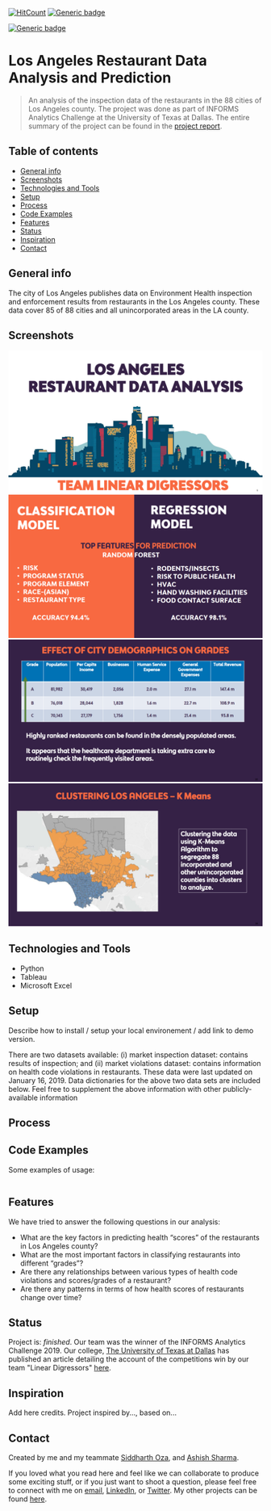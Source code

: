 [![HitCount](http://hits.dwyl.io/harshbg/Los-Angeles-Restaurant-Data-Analysis-and-Prediction.svg)](http://hits.dwyl.io/harshbg/Los-Angeles-Restaurant-Data-Analysis-and-Prediction)
[![Generic badge](https://img.shields.io/badge/<SUBJECT>-<STATUS>-<COLOR>.svg)](https://shields.io/)

[![Generic badge](https://img.shields.io/badge/<SUBJECT>-<STATUS>-<COLOR>.svg)](http://hits.dwyl.io/harshbg/Los-Angeles-Restaurant-Data-Analysis-and-Prediction)


# Los Angeles Restaurant Data Analysis and Prediction
> An analysis of the inspection data of the restaurants in the 88 cities of Los Angeles county.
The project was done as part of INFORMS Analytics Challenge at the University of Texas at Dallas. The entire summary of the project can be found in the [project report]().

## Table of contents
* [General info](#general-info)
* [Screenshots](#screenshots)
* [Technologies and Tools](#technologies-and-tools)
* [Setup](#setup)
* [Process](#process)
* [Code Examples](#code-examples)
* [Features](#features)
* [Status](#status)
* [Inspiration](#inspiration)
* [Contact](#contact)

## General info
The city of Los Angeles publishes data on Environment Health inspection and enforcement results from restaurants in the Los Angeles county. These data cover 85 of 88 cities and all
unincorporated areas in the LA county. 





## Screenshots
![Example screenshot](./img/Capture1.PNG)
![Example screenshot](./img/Capture2.PNG)
![Example screenshot](./img/Capture3.PNG)
![Example screenshot](./img/Capture4.PNG)

## Technologies and Tools
* Python
* Tableau 
* Microsoft Excel

## Setup
Describe how to install / setup your local environement / add link to demo version.

There are two datasets available: (i) market inspection dataset: contains results of inspection;
and (ii) market violations dataset: contains information on health code violations in restaurants.
These data were last updated on January 16, 2019. Data dictionaries for the above two data sets
are included below. Feel free to supplement the above information with other publicly-available
information

## Process

## Code Examples
Some examples of usage:

````

````

## Features
We have tried to answer the following questions in our analysis:

* What are the key factors in predicting health “scores” of the restaurants in Los Angeles county?
* What are the most important factors in classifying restaurants into different “grades”?
* Are there any relationships between various types of health code violations and scores/grades of a restaurant?
* Are there any patterns in terms of how health scores of restaurants change over time?

## Status
Project is: _finished_. Our team was the winner of the INFORMS Analytics Challenge 2019. Our college, [The University of Texas at Dallas](https://www.utdallas.edu/) has published an article detailing the account of the competitions win by our team "Linear Digressors" [here](http://bit.ly/2Wpq792). 

## Inspiration
Add here credits. Project inspired by..., based on...

## Contact
Created by me and my teammate [Siddharth Oza](https://github.com/siddharthoza), and [Ashish Sharma](https://github.com/ashish1993utd).

If you loved what you read here and feel like we can collaborate to produce some exciting stuff, or if you
just want to shoot a question, please feel free to connect with me on <a href="hello@gupta-harsh.com" target="_blank">email</a>, 
<a href="http://bit.ly/2uOIUeo" target="_blank">LinkedIn</a>, or 
<a href="http://bit.ly/2CZv1i5" target="_blank">Twitter</a>. 
My other projects can be found [here](http://bit.ly/2UlyFgC).
